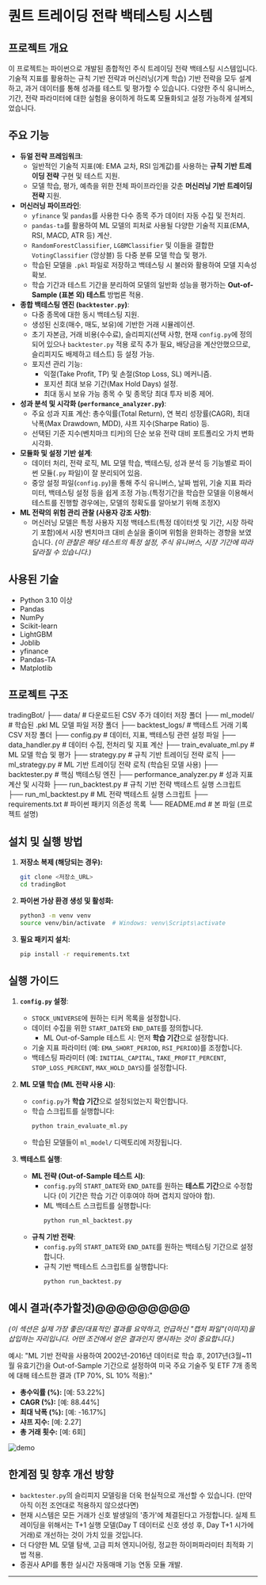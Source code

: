# 퀀트 트레이딩 전략 백테스팅 시스템

## 프로젝트 개요

이 프로젝트는 파이썬으로 개발된 종합적인 주식 트레이딩 전략 백테스팅 시스템입니다. 기술적 지표를 활용하는 규칙 기반 전략과 머신러닝(기계 학습) 기반 전략을 모두 설계하고, 과거 데이터를 통해 성과를 테스트 및 평가할 수 있습니다. 다양한 주식 유니버스, 기간, 전략 파라미터에 대한 실험을 용이하게 하도록 모듈화되고 설정 가능하게 설계되었습니다.

## 주요 기능

* **듀얼 전략 프레임워크**:
    * 일반적인 기술적 지표(예: EMA 교차, RSI 임계값)를 사용하는 **규칙 기반 트레이딩 전략** 구현 및 테스트 지원.
    * 모델 학습, 평가, 예측을 위한 전체 파이프라인을 갖춘 **머신러닝 기반 트레이딩 전략** 지원.
* **머신러닝 파이프라인**:
    * `yfinance` 및 `pandas`를 사용한 다수 종목 주가 데이터 자동 수집 및 전처리.
    * `pandas-ta`를 활용하여 ML 모델의 피처로 사용될 다양한 기술적 지표(EMA, RSI, MACD, ATR 등) 계산.
    * `RandomForestClassifier`, `LGBMClassifier` 및 이들을 결합한 `VotingClassifier` (앙상블) 등 다중 분류 모델 학습 및 평가.
    * 학습된 모델을 `.pkl` 파일로 저장하고 백테스팅 시 불러와 활용하여 모델 지속성 확보.
    * 학습 기간과 테스트 기간을 분리하여 모델의 일반화 성능을 평가하는 **Out-of-Sample (표본 외) 테스트** 방법론 적용.
* **종합 백테스팅 엔진 (`backtester.py`)**:
    * 다중 종목에 대한 동시 백테스팅 지원.
    * 생성된 신호(매수, 매도, 보유)에 기반한 거래 시뮬레이션.
    * 초기 자본금, 거래 비용(수수료), 슬리피지(선택 사항, 현재 `config.py`에 정의되어 있으나 `backtester.py` 적용 로직 추가 필요, 배당금을 계산안했으므로, 슬리피지도 배제하고 테스트) 등 설정 가능.
    * 포지션 관리 기능:
        * 익절(Take Profit, TP) 및 손절(Stop Loss, SL) 메커니즘.
        * 포지션 최대 보유 기간(Max Hold Days) 설정.
        * 최대 동시 보유 가능 종목 수 및 종목당 최대 투자 비중 제어.
* **성과 분석 및 시각화 (`performance_analyzer.py`)**:
    * 주요 성과 지표 계산: 총수익률(Total Return), 연 복리 성장률(CAGR), 최대 낙폭(Max Drawdown, MDD), 샤프 지수(Sharpe Ratio) 등.
    * 선택된 기준 지수(벤치마크 티커)의 단순 보유 전략 대비 포트폴리오 가치 변화 시각화.
* **모듈화 및 설정 기반 설계**:
    * 데이터 처리, 전략 로직, ML 모델 학습, 백테스팅, 성과 분석 등 기능별로 파이썬 모듈(`.py` 파일)이 잘 분리되어 있음.
    * 중앙 설정 파일(`config.py`)을 통해 주식 유니버스, 날짜 범위, 기술 지표 파라미터, 백테스팅 설정 등을 쉽게 조정 가능.(특정기간을 학습한 모델을 이용해서 테스트를 진행할 경우에는, 모델의 정확도를 알아보기 위해 조정X)
* **ML 전략의 위험 관리 관찰 (사용자 강조 사항)**:
    * 머신러닝 모델은 특정 사용자 지정 백테스트(특정 데이터셋 및 기간, 시장 하락기 포함)에서 시장 벤치마크 대비 손실을 줄이며 위험을 완화하는 경향을 보였습니다. *(이 관찰은 해당 테스트의 특정 설정, 주식 유니버스, 시장 기간에 따라 달라질 수 있습니다.)*
      

## 사용된 기술

* Python 3.10 이상
* Pandas
* NumPy
* Scikit-learn
* LightGBM
* Joblib
* yfinance
* Pandas-TA
* Matplotlib

## 프로젝트 구조

tradingBot/
├── data/                     # 다운로드된 CSV 주가 데이터 저장 폴더
├── ml_model/                 # 학습된 .pkl ML 모델 파일 저장 폴더
├── backtest_logs/            # 백테스트 거래 기록 CSV 저장 폴더
├── config.py                 # 데이터, 지표, 백테스팅 관련 설정 파일
├── data_handler.py           # 데이터 수집, 전처리 및 지표 계산
├── train_evaluate_ml.py      # ML 모델 학습 및 평가
├── strategy.py               # 규칙 기반 트레이딩 전략 로직
├── ml_strategy.py            # ML 기반 트레이딩 전략 로직 (학습된 모델 사용)
├── backtester.py             # 핵심 백테스팅 엔진
├── performance_analyzer.py   # 성과 지표 계산 및 시각화
├── run_backtest.py           # 규칙 기반 전략 백테스트 실행 스크립트
├── run_ml_backtest.py        # ML 전략 백테스트 실행 스크립트
├── requirements.txt          # 파이썬 패키지 의존성 목록
└── README.md                 # 본 파일 (프로젝트 설명)


## 설치 및 실행 방법

1.  **저장소 복제 (해당되는 경우):**
    ```bash
    git clone <저장소_URL>
    cd tradingBot
    ```
2.  **파이썬 가상 환경 생성 및 활성화:**
    ```bash
    python3 -m venv venv
    source venv/bin/activate  # Windows: venv\Scripts\activate
    ```
3.  **필요 패키지 설치:**
    ```bash
    pip install -r requirements.txt
    ```

## 실행 가이드

1.  **`config.py` 설정**:
    * `STOCK_UNIVERSE`에 원하는 티커 목록을 설정합니다.
    * 데이터 수집을 위한 `START_DATE`와 `END_DATE`를 정의합니다.
        * ML Out-of-Sample 테스트 시: 먼저 **학습 기간**으로 설정합니다.
    * 기술 지표 파라미터 (예: `EMA_SHORT_PERIOD`, `RSI_PERIOD`)를 조정합니다.
    * 백테스팅 파라미터 (예: `INITIAL_CAPITAL`, `TAKE_PROFIT_PERCENT`, `STOP_LOSS_PERCENT`, `MAX_HOLD_DAYS`)를 설정합니다.

2.  **ML 모델 학습 (ML 전략 사용 시)**:
    * `config.py`가 **학습 기간**으로 설정되었는지 확인합니다.
    * 학습 스크립트를 실행합니다:
        ```bash
        python train_evaluate_ml.py
        ```
    * 학습된 모델들이 `ml_model/` 디렉토리에 저장됩니다.

3.  **백테스트 실행**:
    * **ML 전략 (Out-of-Sample 테스트 시)**:
        * `config.py`의 `START_DATE`와 `END_DATE`를 원하는 **테스트 기간**으로 수정합니다 (이 기간은 학습 기간 이후여야 하며 겹치지 않아야 함).
        * ML 백테스트 스크립트를 실행합니다:
            ```bash
            python run_ml_backtest.py
            ```
    * **규칙 기반 전략**:
        * `config.py`의 `START_DATE`와 `END_DATE`를 원하는 백테스팅 기간으로 설정합니다.
        * 규칙 기반 백테스트 스크립트를 실행합니다:
            ```bash
            python run_backtest.py
            ```

## 예시 결과(추가할것)@@@@@@@@@

*(이 섹션은 실제 가장 좋은/대표적인 결과를 요약하고, 언급하신 "캡처 파일"(이미지)을 삽입하는 자리입니다. 어떤 조건에서 얻은 결과인지 명시하는 것이 중요합니다.)*

예시:
"ML 기반 전략을 사용하여 2002년-2016년 데이터로 학습 후, 2017년(3월~11월 유효기간)을 Out-of-Sample 기간으로 설정하여 미국 주요 기술주 및 ETF 7개 종목에 대해 테스트한 결과 (TP 70%, SL 10% 적용):"
* **총수익률 (%):** [예: 53.22%]
* **CAGR (%):** [예: 88.44%]
* **최대 낙폭 (%):** [예: -16.17%]
* **샤프 지수:** [예: 2.27]
* **총 거래 횟수:** [예: 6회]

![demo]([https://github.com/user-attachments/assets/abcd1234](https://github.com/yokioryonghee/trading/issues/1#issue-3358349132))



## 한계점 및 향후 개선 방향

* `backtester.py`의 슬리피지 모델링을 더욱 현실적으로 개선할 수 있습니다. (만약 아직 이전 조언대로 적용하지 않으셨다면)
* 현재 시스템은 모든 거래가 신호 발생일의 '종가'에 체결된다고 가정합니다. 실제 트레이딩을 위해서는 T+1 실행 모델(Day T 데이터로 신호 생성 후, Day T+1 시가에 거래)로 개선하는 것이 가치 있을 것입니다.
* 더 다양한 ML 모델 탐색, 고급 피처 엔지니어링, 정교한 하이퍼파라미터 최적화 기법 적용.
* 증권사 API를 통한 실시간 자동매매 기능 연동 모듈 개발.

---
